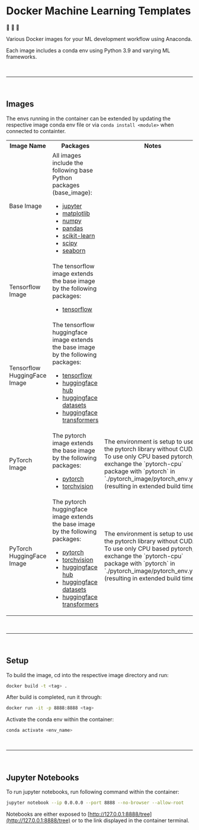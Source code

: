 # Docker Machine Learning Templates

:whale2: :robot: :whale2:

Various Docker images for your ML development workflow using Anaconda. 

Each image includes a conda env using Python 3.9 and varying ML frameworks.

<br>

------

<br>

## Images

The envs running in the container can be extended by updating the respective image conda env file or via `conda install <module>` when connected to containter.

<table>
    <tr>
        <th>Image Name</th>
        <th>Packages</th>
        <th>Notes</th>
    </tr>
        <td>
            Base Image
        </td>
        <td>
            All images include the following base Python packages (base_image):
            <ul>
                <li><a href="https://jupyter.org/">jupyter</a></li>
                <li><a href="https://matplotlib.org/">matplotlib</a></li>
                <li><a href="https://numpy.org/">numpy</a></li>
                <li><a href="https://pandas.pydata.org/">pandas</a></li>
                <li><a href="https://scikit-learn.org/">scikit-learn</a></li>
                <li><a href="https://www.scipy.org/">scipy</a></li>
                <li><a href="https://seaborn.pydata.org/">seaborn</a></li>
            </ul>
        </td>
        <td>
        </td>
    <tr>
        <td>
            Tensorflow Image
        </td>
        <td>
            The tensorflow image extends the base image by the following packages:
            <ul>
                <li><a href="https://www.tensorflow.org/">tensorflow</a></li>
            </ul>
        </td>
        <td>
        </td>
    </tr>
    <tr>
        <td>
            Tensorflow HuggingFace Image
        </td>
        <td>
            The tensorflow huggingface image extends the base image by the following packages:
            <ul>
                <li><a href="https://www.tensorflow.org/">tensorflow</a></li>
                <li><a href="https://huggingface.co/docs/huggingface_hub/index">huggingface hub</a></li>
                <li><a href="https://huggingface.co/datasets/">huggingface datasets</a></li>
                <li><a href="https://huggingface.co/transformers/">huggingface transformers</a></li>
            </ul>
        </td>
        <td>
        </td>
    </tr>
    <tr>
        <td>
            PyTorch Image
        </td>
        <td>
            The pytorch image extends the base image by the following packages:
            <ul>
                <li><a href="https://pytorch.org/">pytorch</a></li>
                <li><a href="https://pytorch.org/docs/stable/torchvision/">torchvision</a></li>
            </ul>
        </td>
        <td>
            The environment is setup to use the pytorch library without CUDA. To use only CPU based pytorch, exchange the `pytorch-cpu` package with `pytorch` in `./pytorch_image/pytorch_env.yml` (resulting in extended build time).
        </td>
    </tr>
    <tr>
        <td>
            PyTorch HuggingFace Image
        </td>
        <td>
            The pytorch huggingface image extends the base image by the following packages:
            <ul>
                <li><a href="https://pytorch.org/">pytorch</a></li>
                <li><a href="https://pytorch.org/docs/stable/torchvision/">torchvision</a></li>
                <li><a href="https://huggingface.co/docs/huggingface_hub/index">huggingface hub</a></li>
                <li><a href="https://huggingface.co/datasets/">huggingface datasets</a></li>
                <li><a href="https://huggingface.co/transformers/">huggingface transformers</a></li>
            </ul>
        </td>
        <td>
            The environment is setup to use the pytorch library without CUDA. To use only CPU based pytorch, exchange the `pytorch-cpu` package with `pytorch` in `./pytorch_image/pytorch_env.yml` (resulting in extended build time).
        </td>
    </tr>
</table>

<br>

------

<br>

## Setup

To build the image, cd into the respective image directory and run:
```bash
docker build -t <tag> .
```
After build is completed, run it through:
```bash
docker run -it -p 8888:8888 <tag>
```
Activate the conda env within the container:
```bash
conda activate <env_name>
```

<br>

------

<br>

## Jupyter Notebooks

To run jupyter notebooks, run following command within the container:
```bash
jupyter notebook --ip 0.0.0.0 --port 8888 --no-browser --allow-root
```
Notebooks are either exposed to [http://127.0.0.1:8888/tree](http://127.0.0.1:8888/tree) or to the link displayed in the container terminal.